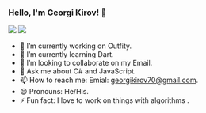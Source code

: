 ### Hello, I'm Georgi Kirov! 👋

<img src ="https://github-readme-stats.vercel.app/api?username=GeorgiKirov04&&show_icons=true&title_color=41A317&icon_color=bb2acf&text_color=daf7dc&bg_color=191919">
<img src="https://github-readme-stats-eight-theta.vercel.app/api/top-langs/?username=GeorgiKirov04&layout=compact&langs_count=8&hide=java,r&theme=react "/>

- 🔭 I’m currently working on Outfity.
- 🌱 I’m currently learning Dart.
- 👯 I’m looking to collaborate on my Email.
- 💬 Ask me about C# and JavaScript.
- 📫 How to reach me: Emial: georgikirov70@gmail.com.
- 😄 Pronouns: He/His.
- ⚡ Fun fact: I love to work on things with algorithms .
<!-- - 🤔 I’m looking for help with ... -->


